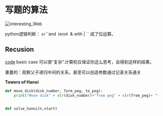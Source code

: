 # 写题的算法

![interesting_Web](https://giancarlo-ma.github.io/categories/CS61A/)



python逻辑判断：
``or``\``and`` ``isnot``
``&  with | `` 成了位运算。



## Recusion
[code](./homework/hw02/hw02.py)
basic case 可以很“复杂”.计算机仅保证你这么思考，会得到这样的结果。

重要的：观察父子递归中间的关系，甚至可以创造参数通过记录关系通关

**Towers of Hanoi**
```python
def move_disk(disk_number, form_peg, to_peg):
    print("Move disk" + str(disk_number)+"from peg" + str(from_peg)+ "to peg" + str(to_peg)+".")


def solve_hanoi(n,start)
```

